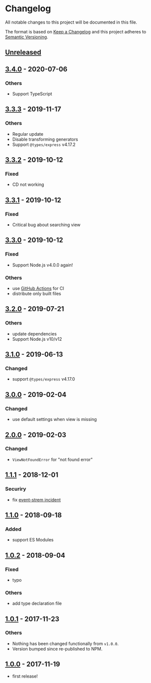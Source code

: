 # Changelog

All notable changes to this project will be documented in this file.

The format is based on [Keep a Changelog](http://keepachangelog.com/en/1.0.0/)
and this project adheres to [Semantic Versioning](http://semver.org/spec/v2.0.0.html).

## [Unreleased]

## [3.4.0] - 2020-07-06

### Others

* Support TypeScript

## [3.3.3] - 2019-11-17

### Others

* Regular update
* Disable transforming generators
* Support `@types/express` v4.17.2

## [3.3.2] - 2019-10-12

### Fixed

* CD not working

## [3.3.1] - 2019-10-12

### Fixed

* Critical bug about searching view

## [3.3.0] - 2019-10-12

### Fixed

* Support Node.js v4.0.0 again!

### Others

* use [GitHub Actions](https://github.com/features/actions) for CI
* distribute only built files

## [3.2.0] - 2019-07-21

### Others

* update dependencies
* Support Node.js v10/v12

## [3.1.0] - 2019-06-13

### Changed

* support `@types/express` v4.17.0

## [3.0.0] - 2019-02-04

### Changed

* use default settings when view is missing

## [2.0.0] - 2019-02-03

### Changed

* `ViewNotFoundError` for "not found error"

## [1.1.1] - 2018-12-01

### Securiry

* fix [event-strem incident](https://blog.npmjs.org/post/180565383195/details-about-the-event-stream-incident)

## [1.1.0] - 2018-09-18

### Added

* support ES Modules

## [1.0.2] - 2018-09-04

### Fixed

* typo

### Others

* add type declaration file

## [1.0.1] - 2017-11-23

### Others

* Nothing has been changed functionally from `v1.0.0`.
* Version bumped since re-published to NPM.

## [1.0.0] - 2017-11-19

* first release!

[Unreleased]: https://github.com/shimataro/express-view-switcher/compare/v3.4.0...HEAD
[3.4.0]: https://github.com/shimataro/express-view-switcher/compare/v3.3.3...v3.4.0
[3.3.3]: https://github.com/shimataro/express-view-switcher/compare/v3.3.2...v3.3.3
[3.3.2]: https://github.com/shimataro/express-view-switcher/compare/v3.3.1...v3.3.2
[3.3.1]: https://github.com/shimataro/express-view-switcher/compare/v3.3.0...v3.3.1
[3.3.0]: https://github.com/shimataro/express-view-switcher/compare/v3.2.0...v3.3.0
[3.2.0]: https://github.com/shimataro/express-view-switcher/compare/v3.1.0...v3.2.0
[3.1.0]: https://github.com/shimataro/express-view-switcher/compare/v3.0.0...v3.1.0
[3.0.0]: https://github.com/shimataro/express-view-switcher/compare/v2.0.0...v3.0.0
[2.0.0]: https://github.com/shimataro/express-view-switcher/compare/v1.1.1...v2.0.0
[1.1.1]: https://github.com/shimataro/express-view-switcher/compare/v1.1.0...v1.1.1
[1.1.0]: https://github.com/shimataro/express-view-switcher/compare/v1.0.2...v1.1.0
[1.0.2]: https://github.com/shimataro/express-view-switcher/compare/v1.0.1...v1.0.2
[1.0.1]: https://github.com/shimataro/express-view-switcher/compare/v1.0.0...v1.0.1
[1.0.0]: https://github.com/shimataro/express-view-switcher/compare/2c4ab8b37a130c11fabfd2c2bd755c96b7bc917f...v1.0.0
